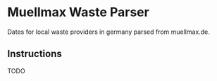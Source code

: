 # Muellmax Waste Parser
Dates for local waste providers in germany parsed from muellmax.de.

## Instructions
TODO